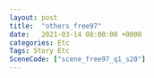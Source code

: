 ```yaml
---
layout: post
title:  "others_free97"
date:   2021-03-14 08:00:00 +0000
categories: Etc
Tags: Story Etc
SceneCode: ["scene_free97_q1_s20"]
---
```

